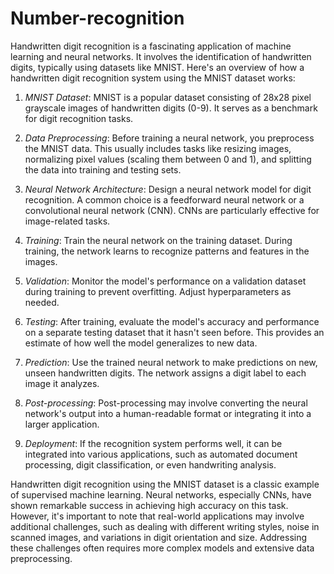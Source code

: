 # Number-recognition
Handwritten digit recognition is a fascinating application of machine learning and neural networks. It involves the identification of handwritten digits, typically using datasets like MNIST. Here's an overview of how a handwritten digit recognition system using the MNIST dataset works:

1. *MNIST Dataset*: MNIST is a popular dataset consisting of 28x28 pixel grayscale images of handwritten digits (0-9). It serves as a benchmark for digit recognition tasks.

2. *Data Preprocessing*: Before training a neural network, you preprocess the MNIST data. This usually includes tasks like resizing images, normalizing pixel values (scaling them between 0 and 1), and splitting the data into training and testing sets.

3. *Neural Network Architecture*: Design a neural network model for digit recognition. A common choice is a feedforward neural network or a convolutional neural network (CNN). CNNs are particularly effective for image-related tasks.

4. *Training*: Train the neural network on the training dataset. During training, the network learns to recognize patterns and features in the images.

5. *Validation*: Monitor the model's performance on a validation dataset during training to prevent overfitting. Adjust hyperparameters as needed.

6. *Testing*: After training, evaluate the model's accuracy and performance on a separate testing dataset that it hasn't seen before. This provides an estimate of how well the model generalizes to new data.

7. *Prediction*: Use the trained neural network to make predictions on new, unseen handwritten digits. The network assigns a digit label to each image it analyzes.

8. *Post-processing*: Post-processing may involve converting the neural network's output into a human-readable format or integrating it into a larger application.

9. *Deployment*: If the recognition system performs well, it can be integrated into various applications, such as automated document processing, digit classification, or even handwriting analysis.

Handwritten digit recognition using the MNIST dataset is a classic example of supervised machine learning. Neural networks, especially CNNs, have shown remarkable success in achieving high accuracy on this task. However, it's important to note that real-world applications may involve additional challenges, such as dealing with different writing styles, noise in scanned images, and variations in digit orientation and size. Addressing these challenges often requires more complex models and extensive data preprocessing.
